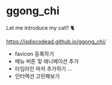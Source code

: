 # ggong_chi
Let me introduce my cat!! 🐈

https://isdiscodead.github.io/ggong_chi/

- favicon 등록하기
- 메뉴 버튼 및 애니메이션 추가
- 타임라인 마저 추가하기 ... 
- 인터렉션 고민해보기
